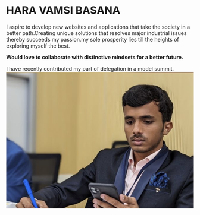 # HARA VAMSI BASANA

I aspire to develop new websites and applications that take the society in a better path.Creating unique solutions that resolves major industrial issues thereby succeeds my passion.my sole prosperity lies till the heights of exploring myself the best.  

**Would love to collaborate with distinctive mindsets for a better future.**

I have recently contributed my part of delegation in a model summit.
 ![My delegacy](delegation.jpg)
 